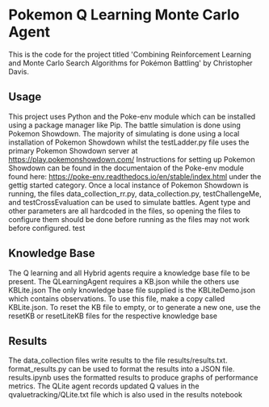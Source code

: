 # Pokemon Q Learning Monte Carlo Agent
This is the code for the project titled 'Combining Reinforcement Learning and Monte Carlo Search Algorithms for Pokémon Battling' by Christopher Davis.

## Usage
This project uses Python and the Poke-env module which can be installed using a package manager like Pip.
The battle simulation is done using Pokemon Showdown. The majority of simulating is done using a local installation of Pokemon Showdown whilst the testLadder.py file uses the primary Pokemon Showdown server at https://play.pokemonshowdown.com/ 
Instructions for setting up Pokemon Showdown can be found in the documentaion of the Poke-env module found here: https://poke-env.readthedocs.io/en/stable/index.html under the gettig started category.
Once a local instance of Pokemon Showdown is running, the files data_collection_rr.py, data_collection.py, testChallengeMe, and testCrossEvaluation can be used to simulate battles.
Agent type and other parameters are all hardcoded in the files, so opening the files to configure them should be done before running as the files may not work before configured.
test

## Knowledge Base
The Q learning and all Hybrid agents require a knowledge base file to be present. The QLearningAgent requires a KB.json while the others use KBLite.json The only knowledge base file supplied is the KBLiteDemo.json which contains observations. To use this file, make a copy called KBLite.json. To reset the KB file to empty, or to generate a new one, use the resetKB or resetLiteKB files for the respective knowledge base

## Results
The data_collection files write results to the file results/results.txt.
format_results.py can be used to format the results into a JSON file.
results.ipynb uses the formatted results to produce graphs of performance metrics.
The QLite agent records updated Q values in the qvaluetracking/QLite.txt file which is also used in the results notebook